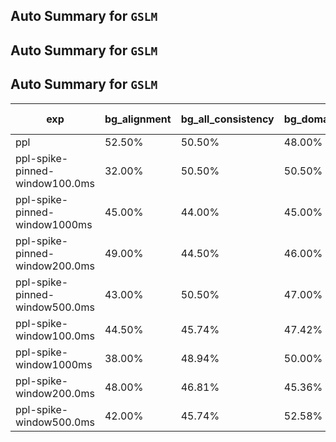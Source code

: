 ## Auto Summary for `GSLM`

## Auto Summary for `GSLM`

## Auto Summary for `GSLM`

<!-- AUTO-GEN: MODEL TABLES -->
| exp | bg_alignment | bg_all_consistency | bg_domain_consistency | gender_consistency | rir_consistency | sentiment_alignment | sentiment_consistency | speaker_consistency | Avg Consistency | Avg Alignment | Avg All |
| --- | --- | --- | --- | --- | --- | --- | --- | --- | --- | --- | --- |
| ppl | 52.50% | 50.50% | 48.00% | 53.50% | 49.50% | 55.50% | 51.50% | 51.00% | 50.67% | 54.00% | 51.50% |
| ppl-spike-pinned-window100.0ms | 32.00% | 50.50% | 50.50% | 49.00% | 48.50% | 43.50% | 45.00% | 51.00% | 49.08% | 37.75% | 46.25% |
| ppl-spike-pinned-window1000ms | 45.00% | 44.00% | 45.00% | 45.00% | 42.00% | 50.00% | 54.50% | 53.00% | 47.25% | 47.50% | 47.31% |
| ppl-spike-pinned-window200.0ms | 49.00% | 44.50% | 46.00% | 46.50% | 51.50% | 47.50% | 49.50% | 51.50% | 48.25% | 48.25% | 48.25% |
| ppl-spike-pinned-window500.0ms | 43.00% | 50.50% | 47.00% | 48.50% | 46.50% | 56.00% | 53.50% | 49.00% | 49.17% | 49.50% | 49.25% |
| ppl-spike-window100.0ms | 44.50% | 45.74% | 47.42% | 50.00% | 43.16% | 48.00% | 47.98% | 46.67% | 46.83% | 46.25% | 46.68% |
| ppl-spike-window1000ms | 38.00% | 48.94% | 50.00% | 48.98% | 50.00% | 52.00% | 48.48% | 48.72% | 49.19% | 45.00% | 48.14% |
| ppl-spike-window200.0ms | 48.00% | 46.81% | 45.36% | 48.98% | 41.58% | 50.50% | 45.45% | 44.62% | 45.47% | 49.25% | 46.41% |
| ppl-spike-window500.0ms | 42.00% | 45.74% | 52.58% | 54.59% | 43.16% | 54.00% | 47.98% | 51.79% | 49.31% | 48.00% | 48.98% |
<!-- AUTO-GEN: MODEL TABLES -->
